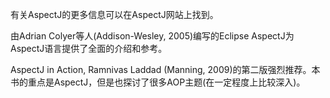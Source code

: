有关AspectJ的更多信息可以在AspectJ网站上找到。

由Adrian Colyer等人(Addison-Wesley, 2005)编写的Eclipse AspectJ为AspectJ语言提供了全面的介绍和参考。

AspectJ in Action, Ramnivas Laddad (Manning, 2009)的第二版强烈推荐。本书的重点是AspectJ，但是也探讨了很多AOP主题(在一定程度上比较深入)。